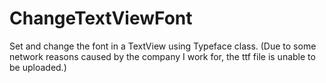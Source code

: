 # ChangeTextViewFont
Set and change the font in a TextView using Typeface class.
(Due to some network reasons caused by the company I work for, the ttf file is unable to be uploaded.)
